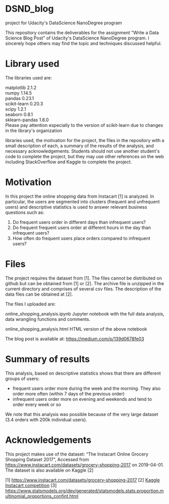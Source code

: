 # DSND_blog
project for Udacity's DataScience NanoDegree program

This repository contains the deliverables for the assignment "Write a Data Science Blog Post" of Udacity's DataScience NanoDegree program.
I sincerely hope others may find the topic and techniques discussed helpful.

# Library used
The libraries used are:

matplotlib         2.1.2     
numpy              1.14.5    
pandas             0.23.1    
scikit-learn       0.20.3    
scipy              1.2.1     
seaborn            0.8.1     
sklearn-pandas     1.8.0     
Please pay attention especially to the version of scikit-learn due to changes in the library's organization


libraries used, the motivation for the project, the files in the repository with a small description of each, a summary of the results of the analysis, and necessary acknowledgements. Students should not use another student's code to complete the project, but they may use other references on the web including StackOverflow and Kaggle to complete the project.

# Motivation
In this project the online shopping data from Instacart [1] is analyzed. In particular, the users are segmented into clusters (frequent and unfrequent users) and descriptive statistics is used to answer relevant business questions such as:

1. Do frequent users order in different days than infrequent users?
2. Do frequent frequent users order at different hours in the day than infrequent users?
3. How often do frequent users place orders compared to infrequent users?

# Files
The project requires the dataset from [1]. The files cannot be distributed on github but can be obtained from [1] or [2]. The archive file is unzipped in the current directory and comprises of several csv files. The description of the data files can be obtained at [2].

The files I uploaded are:

online_shopping_analysis.ipynb
Jupyter notebook with the full data analysis, data wrangling functions and comments.

online_shopping_analysis.html
HTML version of the above notebook

The blog post is available at: https://medium.com/p/139d0678fe03

# Summary of results
This analysis, based on descriptive statistics shows that there are different groups of users:

* frequent users order more during the week and the morning. They also order more often (within 7 days of the previous order)
* infrequent users order more on evening and weekends and tend to order every week or so

We note that this analysis was possible because of the very large dataset (3.4 orders with 200k individual users).
# Acknowledgements
This project makes use of the dataset: “The Instacart Online Grocery Shopping Dataset 2017”, Accessed from https://www.instacart.com/datasets/grocery-shopping-2017 on 2019-04-01.
The dataset is also available on Kaggle [2]




[1] https://www.instacart.com/datasets/grocery-shopping-2017
[2] [Kaggle Instacart competition](https://www.kaggle.com/c/instacart-market-basket-analysis)
[3] https://www.statsmodels.org/dev/generated/statsmodels.stats.proportion.multinomial_proportions_confint.html

